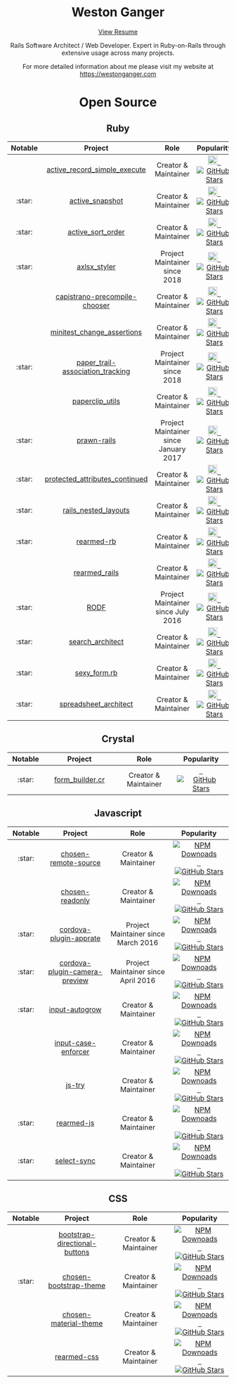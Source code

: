 <h1 align="center">Weston Ganger</h1>

<!--
<p align="center">
<b>I am currently looking for a new software/web development position as a Software Architect or Senior Rails developer. Remote Only.</b>
<br>
<b>I am located in the PST time zone in the Lower Mainland, BC, Canada</b>
<br>
<b>Thanks in advance for any leads!</b>
</p>
-->

<p align="center"><a href="https://westonganger.com/resume.pdf">View Resume</a></p><p align="center">Rails Software Architect / Web Developer. Expert in Ruby-on-Rails through extensive usage across many projects.</p><p align="center">For more detailed information about me please visit my website at <a href="https://westongangr.com">https://westonganger.com</a></p><h1 align="center">Open Source</h1><h2 align="center">Ruby</h2><table><thead><th width="100">Notable</th><th width="325">Project</th><th width="325">Role</th><th width="275">Popularity</th></thead><tbody><tr><td align="center"></td><td align="center"><a href="https://github.com/westonganger/active_record_simple_execute">active_record_simple_execute</a></td><td align="center">Creator &amp; Maintainer</td><td align="center"><a target="_blank" href="https://rubygems.org/gems/active_record_simple_execute"><img alt="RubyGems Downloads" border="0" height="21" src="https://img.shields.io/gem/dt/active_record_simple_execute?color=brightgreen&label=Rubygems%20Downloads" /></a><a href="https://github.com/westonganger/active_record_simple_execute">&nbsp;&nbsp;<img alt="GitHub Stars" src="https://img.shields.io/github/stars/westonganger/active_record_simple_execute.svg?style=social&amp;label=Star" /></a></td></tr><tr><td align="center">:star:</td><td align="center"><a href="https://github.com/westonganger/active_snapshot">active_snapshot</a></td><td align="center">Creator &amp; Maintainer</td><td align="center"><a target="_blank" href="https://rubygems.org/gems/active_snapshot"><img alt="RubyGems Downloads" border="0" height="21" src="https://img.shields.io/gem/dt/active_snapshot?color=brightgreen&label=Rubygems%20Downloads" /></a><a href="https://github.com/westonganger/active_snapshot">&nbsp;&nbsp;<img alt="GitHub Stars" src="https://img.shields.io/github/stars/westonganger/active_snapshot.svg?style=social&amp;label=Star" /></a></td></tr><tr><td align="center">:star:</td><td align="center"><a href="https://github.com/westonganger/active_sort_order">active_sort_order</a></td><td align="center">Creator &amp; Maintainer</td><td align="center"><a target="_blank" href="https://rubygems.org/gems/active_sort_order"><img alt="RubyGems Downloads" border="0" height="21" src="https://img.shields.io/gem/dt/active_sort_order?color=brightgreen&label=Rubygems%20Downloads" /></a><a href="https://github.com/westonganger/active_sort_order">&nbsp;&nbsp;<img alt="GitHub Stars" src="https://img.shields.io/github/stars/westonganger/active_sort_order.svg?style=social&amp;label=Star" /></a></td></tr><tr><td align="center">:star:</td><td align="center"><a href="https://github.com/axlsx-styler-gem/axlsx_styler">axlsx_styler</a></td><td align="center">Project Maintainer since 2018</td><td align="center"><a target="_blank" href="https://rubygems.org/gems/axlsx_styler"><img alt="RubyGems Downloads" border="0" height="21" src="https://img.shields.io/gem/dt/axlsx_styler?color=brightgreen&label=Rubygems%20Downloads" /></a><a href="https://github.com/axlsx-styler-gem/axlsx_styler">&nbsp;&nbsp;<img alt="GitHub Stars" src="https://img.shields.io/github/stars/axlsx-styler-gem/axlsx_styler.svg?style=social&amp;label=Star" /></a></td></tr><tr><td align="center"></td><td align="center"><a href="https://github.com/westonganger/capistrano-precompile-chooser">capistrano-precompile-chooser</a></td><td align="center">Creator &amp; Maintainer</td><td align="center"><a target="_blank" href="https://rubygems.org/gems/capistrano-precompile-chooser"><img alt="RubyGems Downloads" border="0" height="21" src="https://img.shields.io/gem/dt/capistrano-precompile-chooser?color=brightgreen&label=Rubygems%20Downloads" /></a><a href="https://github.com/westonganger/capistrano-precompile-chooser">&nbsp;&nbsp;<img alt="GitHub Stars" src="https://img.shields.io/github/stars/westonganger/capistrano-precompile-chooser.svg?style=social&amp;label=Star" /></a></td></tr><tr><td align="center"></td><td align="center"><a href="https://github.com/westonganger/minitest_change_assertions">minitest_change_assertions</a></td><td align="center">Creator &amp; Maintainer</td><td align="center"><a target="_blank" href="https://rubygems.org/gems/minitest_change_assertions"><img alt="RubyGems Downloads" border="0" height="21" src="https://img.shields.io/gem/dt/minitest_change_assertions?color=brightgreen&label=Rubygems%20Downloads" /></a><a href="https://github.com/westonganger/minitest_change_assertions">&nbsp;&nbsp;<img alt="GitHub Stars" src="https://img.shields.io/github/stars/westonganger/minitest_change_assertions.svg?style=social&amp;label=Star" /></a></td></tr><tr><td align="center">:star:</td><td align="center"><a href="https://github.com/westonganger/paper_trail-association_tracking">paper_trail-association_tracking</a></td><td align="center">Project Maintainer since 2018</td><td align="center"><a target="_blank" href="https://rubygems.org/gems/paper_trail-association_tracking"><img alt="RubyGems Downloads" border="0" height="21" src="https://img.shields.io/gem/dt/paper_trail-association_tracking?color=brightgreen&label=Rubygems%20Downloads" /></a><a href="https://github.com/westonganger/paper_trail-association_tracking">&nbsp;&nbsp;<img alt="GitHub Stars" src="https://img.shields.io/github/stars/westonganger/paper_trail-association_tracking.svg?style=social&amp;label=Star" /></a></td></tr><tr><td align="center"></td><td align="center"><a href="https://github.com/westonganger/paperclip_utils">paperclip_utils</a></td><td align="center">Creator &amp; Maintainer</td><td align="center"><a target="_blank" href="https://rubygems.org/gems/paperclip_utils"><img alt="RubyGems Downloads" border="0" height="21" src="https://img.shields.io/gem/dt/paperclip_utils?color=brightgreen&label=Rubygems%20Downloads" /></a><a href="https://github.com/westonganger/paperclip_utils">&nbsp;&nbsp;<img alt="GitHub Stars" src="https://img.shields.io/github/stars/westonganger/paperclip_utils.svg?style=social&amp;label=Star" /></a></td></tr><tr><td align="center">:star:</td><td align="center"><a href="https://github.com/cortiz/prawn-rails">prawn-rails</a></td><td align="center">Project Maintainer since January 2017</td><td align="center"><a target="_blank" href="https://rubygems.org/gems/prawn-rails"><img alt="RubyGems Downloads" border="0" height="21" src="https://img.shields.io/gem/dt/prawn-rails?color=brightgreen&label=Rubygems%20Downloads" /></a><a href="https://github.com/cortiz/prawn-rails">&nbsp;&nbsp;<img alt="GitHub Stars" src="https://img.shields.io/github/stars/cortiz/prawn-rails.svg?style=social&amp;label=Star" /></a></td></tr><tr><td align="center">:star:</td><td align="center"><a href="https://github.com/westonganger/protected_attributes_continued">protected_attributes_continued</a></td><td align="center">Creator &amp; Maintainer</td><td align="center"><a target="_blank" href="https://rubygems.org/gems/protected_attributes_continued"><img alt="RubyGems Downloads" border="0" height="21" src="https://img.shields.io/gem/dt/protected_attributes_continued?color=brightgreen&label=Rubygems%20Downloads" /></a><a href="https://github.com/westonganger/protected_attributes_continued">&nbsp;&nbsp;<img alt="GitHub Stars" src="https://img.shields.io/github/stars/westonganger/protected_attributes_continued.svg?style=social&amp;label=Star" /></a></td></tr><tr><td align="center">:star:</td><td align="center"><a href="https://github.com/westonganger/rails_nested_layouts">rails_nested_layouts</a></td><td align="center">Creator &amp; Maintainer</td><td align="center"><a target="_blank" href="https://rubygems.org/gems/rails_nested_layouts"><img alt="RubyGems Downloads" border="0" height="21" src="https://img.shields.io/gem/dt/rails_nested_layouts?color=brightgreen&label=Rubygems%20Downloads" /></a><a href="https://github.com/westonganger/rails_nested_layouts">&nbsp;&nbsp;<img alt="GitHub Stars" src="https://img.shields.io/github/stars/westonganger/rails_nested_layouts.svg?style=social&amp;label=Star" /></a></td></tr><tr><td align="center">:star:</td><td align="center"><a href="https://github.com/westonganger/rearmed-rb">rearmed-rb</a></td><td align="center">Creator &amp; Maintainer</td><td align="center"><a target="_blank" href="https://rubygems.org/gems/rearmed"><img alt="RubyGems Downloads" border="0" height="21" src="https://img.shields.io/gem/dt/rearmed?color=brightgreen&label=Rubygems%20Downloads" /></a><a href="https://github.com/westonganger/rearmed-rb">&nbsp;&nbsp;<img alt="GitHub Stars" src="https://img.shields.io/github/stars/westonganger/rearmed-rb.svg?style=social&amp;label=Star" /></a></td></tr><tr><td align="center"></td><td align="center"><a href="https://github.com/westonganger/rearmed_rails">rearmed_rails</a></td><td align="center">Creator &amp; Maintainer</td><td align="center"><a target="_blank" href="https://rubygems.org/gems/rearmed_rails"><img alt="RubyGems Downloads" border="0" height="21" src="https://img.shields.io/gem/dt/rearmed_rails?color=brightgreen&label=Rubygems%20Downloads" /></a><a href="https://github.com/westonganger/rearmed_rails">&nbsp;&nbsp;<img alt="GitHub Stars" src="https://img.shields.io/github/stars/westonganger/rearmed_rails.svg?style=social&amp;label=Star" /></a></td></tr><tr><td align="center">:star:</td><td align="center"><a href="https://github.com/westonganger/rodf">RODF</a></td><td align="center">Project Maintainer since July 2016</td><td align="center"><a target="_blank" href="https://rubygems.org/gems/rodf"><img alt="RubyGems Downloads" border="0" height="21" src="https://img.shields.io/gem/dt/rodf?color=brightgreen&label=Rubygems%20Downloads" /></a><a href="https://github.com/westonganger/rodf">&nbsp;&nbsp;<img alt="GitHub Stars" src="https://img.shields.io/github/stars/westonganger/rodf.svg?style=social&amp;label=Star" /></a></td></tr><tr><td align="center">:star:</td><td align="center"><a href="https://github.com/westonganger/search_architect">search_architect</a></td><td align="center">Creator &amp; Maintainer</td><td align="center"><a target="_blank" href="https://rubygems.org/gems/search_architect"><img alt="RubyGems Downloads" border="0" height="21" src="https://img.shields.io/gem/dt/search_architect?color=brightgreen&label=Rubygems%20Downloads" /></a><a href="https://github.com/westonganger/search_architect">&nbsp;&nbsp;<img alt="GitHub Stars" src="https://img.shields.io/github/stars/westonganger/search_architect.svg?style=social&amp;label=Star" /></a></td></tr><tr><td align="center">:star:</td><td align="center"><a href="https://github.com/westonganger/sexy_form.rb">sexy_form.rb</a></td><td align="center">Creator &amp; Maintainer</td><td align="center"><a target="_blank" href="https://rubygems.org/gems/sexy_form"><img alt="RubyGems Downloads" border="0" height="21" src="https://img.shields.io/gem/dt/sexy_form?color=brightgreen&label=Rubygems%20Downloads" /></a><a href="https://github.com/westonganger/sexy_form.rb">&nbsp;&nbsp;<img alt="GitHub Stars" src="https://img.shields.io/github/stars/westonganger/sexy_form.rb.svg?style=social&amp;label=Star" /></a></td></tr><tr><td align="center">:star:</td><td align="center"><a href="https://github.com/westonganger/spreadsheet_architect">spreadsheet_architect</a></td><td align="center">Creator &amp; Maintainer</td><td align="center"><a target="_blank" href="https://rubygems.org/gems/spreadsheet_architect"><img alt="RubyGems Downloads" border="0" height="21" src="https://img.shields.io/gem/dt/spreadsheet_architect?color=brightgreen&label=Rubygems%20Downloads" /></a><a href="https://github.com/westonganger/spreadsheet_architect">&nbsp;&nbsp;<img alt="GitHub Stars" src="https://img.shields.io/github/stars/westonganger/spreadsheet_architect.svg?style=social&amp;label=Star" /></a></td></tr></tbody></table><h2 align="center">Crystal</h2><table><thead><th width="100">Notable</th><th width="325">Project</th><th width="325">Role</th><th width="275">Popularity</th></thead><tbody><tr><td align="center">:star:</td><td align="center"><a href="https://github.com/westonganger/form_builder.cr">form_builder.cr</a></td><td align="center">Creator &amp; Maintainer</td><td align="center"><a href="https://github.com/westonganger/form_builder.cr">&nbsp;&nbsp;<img alt="GitHub Stars" src="https://img.shields.io/github/stars/westonganger/form_builder.cr.svg?style=social&amp;label=Star" /></a></td></tr></tbody></table><h2 align="center">Javascript</h2><table><thead><th width="100">Notable</th><th width="325">Project</th><th width="325">Role</th><th width="275">Popularity</th></thead><tbody><tr><td align="center">:star:</td><td align="center"><a href="https://github.com/westonganger/chosen-remote-source">chosen-remote-source</a></td><td align="center">Creator &amp; Maintainer</td><td align="center"><a href="https://www.npmjs.org/package/chosen-remote-source"><img alt="NPM Downoads" src="https://img.shields.io/npm/dt/chosen-remote-source.svg?label=NPM+Downloads" /></a><a href="https://github.com/westonganger/chosen-remote-source">&nbsp;&nbsp;<img alt="GitHub Stars" src="https://img.shields.io/github/stars/westonganger/chosen-remote-source.svg?style=social&amp;label=Star" /></a></td></tr><tr><td align="center"></td><td align="center"><a href="https://github.com/westonganger/chosen-readonly">chosen-readonly</a></td><td align="center">Creator &amp; Maintainer</td><td align="center"><a href="https://www.npmjs.org/package/chosen-readonly"><img alt="NPM Downoads" src="https://img.shields.io/npm/dt/chosen-readonly.svg?label=NPM+Downloads" /></a><a href="https://github.com/westonganger/chosen-readonly">&nbsp;&nbsp;<img alt="GitHub Stars" src="https://img.shields.io/github/stars/westonganger/chosen-readonly.svg?style=social&amp;label=Star" /></a></td></tr><tr><td align="center">:star:</td><td align="center"><a href="http://github.com/pushandplay/cordova-plugin-apprate">cordova-plugin-apprate</a></td><td align="center">Project Maintainer since March 2016</td><td align="center"><a href="https://www.npmjs.org/package/cordova-plugin-apprate"><img alt="NPM Downoads" src="https://img.shields.io/npm/dt/cordova-plugin-apprate.svg?label=NPM+Downloads" /></a><a href="https://github.com/pushandplay/cordova-plugin-apprate">&nbsp;&nbsp;<img alt="GitHub Stars" src="https://img.shields.io/github/stars/pushandplay/cordova-plugin-apprate.svg?style=social&amp;label=Star" /></a></td></tr><tr><td align="center">:star:</td><td align="center"><a href="https://github.com/cordova-plugin-camera-preview/cordova-plugin-camera-preview">cordova-plugin-camera-preview</a></td><td align="center">Project Maintainer since April 2016</td><td align="center"><a href="https://www.npmjs.org/package/cordova-plugin-camera-preview"><img alt="NPM Downoads" src="https://img.shields.io/npm/dt/cordova-plugin-camera-preview.svg?label=NPM+Downloads" /></a><a href="https://github.com/cordova-plugin-camera-preview/cordova-plugin-camera-preview">&nbsp;&nbsp;<img alt="GitHub Stars" src="https://img.shields.io/github/stars/cordova-plugin-camera-preview/cordova-plugin-camera-preview.svg?style=social&amp;label=Star" /></a></td></tr><tr><td align="center">:star:</td><td align="center"><a href="https://github.com/westonganger/input-autogrow">input-autogrow</a></td><td align="center">Creator &amp; Maintainer</td><td align="center"><a href="https://www.npmjs.org/package/input-autogrow"><img alt="NPM Downoads" src="https://img.shields.io/npm/dt/input-autogrow.svg?label=NPM+Downloads" /></a><a href="https://github.com/westonganger/input-autogrow">&nbsp;&nbsp;<img alt="GitHub Stars" src="https://img.shields.io/github/stars/westonganger/input-autogrow.svg?style=social&amp;label=Star" /></a></td></tr><tr><td align="center"></td><td align="center"><a href="https://github.com/westonganger/input-case-enforcer">input-case-enforcer</a></td><td align="center">Creator &amp; Maintainer</td><td align="center"><a href="https://www.npmjs.org/package/input-case-enforcer"><img alt="NPM Downoads" src="https://img.shields.io/npm/dt/input-case-enforcer.svg?label=NPM+Downloads" /></a><a href="https://github.com/westonganger/input-case-enforcer">&nbsp;&nbsp;<img alt="GitHub Stars" src="https://img.shields.io/github/stars/westonganger/input-case-enforcer.svg?style=social&amp;label=Star" /></a></td></tr><tr><td align="center"></td><td align="center"><a href="https://github.com/westonganger/js-try">js-try</a></td><td align="center">Creator &amp; Maintainer</td><td align="center"><a href="https://www.npmjs.org/package/js-try"><img alt="NPM Downoads" src="https://img.shields.io/npm/dt/js-try.svg?label=NPM+Downloads" /></a><a href="https://github.com/westonganger/js-try">&nbsp;&nbsp;<img alt="GitHub Stars" src="https://img.shields.io/github/stars/westonganger/js-try.svg?style=social&amp;label=Star" /></a></td></tr><tr><td align="center">:star:</td><td align="center"><a href="https://github.com/westonganger/rearmed-js">rearmed-js</a></td><td align="center">Creator &amp; Maintainer</td><td align="center"><a href="https://www.npmjs.org/package/rearmed-js"><img alt="NPM Downoads" src="https://img.shields.io/npm/dt/rearmed-js.svg?label=NPM+Downloads" /></a><a href="https://github.com/westonganger/rearmed-js">&nbsp;&nbsp;<img alt="GitHub Stars" src="https://img.shields.io/github/stars/westonganger/rearmed-js.svg?style=social&amp;label=Star" /></a></td></tr><tr><td align="center">:star:</td><td align="center"><a href="https://github.com/westonganger/select-sync">select-sync</a></td><td align="center">Creator &amp; Maintainer</td><td align="center"><a href="https://www.npmjs.org/package/select-sync"><img alt="NPM Downoads" src="https://img.shields.io/npm/dt/select-sync.svg?label=NPM+Downloads" /></a><a href="https://github.com/westonganger/select-sync">&nbsp;&nbsp;<img alt="GitHub Stars" src="https://img.shields.io/github/stars/westonganger/select-sync.svg?style=social&amp;label=Star" /></a></td></tr></tbody></table><h2 align="center">CSS</h2><table><thead><th width="100">Notable</th><th width="325">Project</th><th width="325">Role</th><th width="275">Popularity</th></thead><tbody><tr><td align="center"></td><td align="center"><a href="https://github.com/westonganger/bootstrap-directional-buttons">bootstrap-directional-buttons</a></td><td align="center">Creator &amp; Maintainer</td><td align="center"><a href="https://www.npmjs.org/package/bootstrap-directional-buttons"><img alt="NPM Downoads" src="https://img.shields.io/npm/dt/bootstrap-directional-buttons.svg?label=NPM+Downloads" /></a><a href="https://github.com/westonganger/bootstrap-directional-buttons">&nbsp;&nbsp;<img alt="GitHub Stars" src="https://img.shields.io/github/stars/westonganger/bootstrap-directional-buttons.svg?style=social&amp;label=Star" /></a></td></tr><tr><td align="center">:star:</td><td align="center"><a href="https://github.com/westonganger/chosen-bootstrap-theme">chosen-bootstrap-theme</a></td><td align="center">Creator &amp; Maintainer</td><td align="center"><a href="https://www.npmjs.org/package/chosen-bootstrap-theme"><img alt="NPM Downoads" src="https://img.shields.io/npm/dt/chosen-bootstrap-theme.svg?label=NPM+Downloads" /></a><a href="https://github.com/westonganger/chosen-bootstrap-theme">&nbsp;&nbsp;<img alt="GitHub Stars" src="https://img.shields.io/github/stars/westonganger/chosen-bootstrap-theme.svg?style=social&amp;label=Star" /></a></td></tr><tr><td align="center"></td><td align="center"><a href="https://github.com/westonganger/chosen-material-theme">chosen-material-theme</a></td><td align="center">Creator &amp; Maintainer</td><td align="center"><a href="https://www.npmjs.org/package/chosen-material-theme"><img alt="NPM Downoads" src="https://img.shields.io/npm/dt/chosen-material-theme.svg?label=NPM+Downloads" /></a><a href="https://github.com/westonganger/chosen-material-theme">&nbsp;&nbsp;<img alt="GitHub Stars" src="https://img.shields.io/github/stars/westonganger/chosen-material-theme.svg?style=social&amp;label=Star" /></a></td></tr><tr><td align="center"></td><td align="center"><a href="https://github.com/westonganger/rearmed-css">rearmed-css</a></td><td align="center">Creator &amp; Maintainer</td><td align="center"><a href="https://www.npmjs.org/package/rearmed-css"><img alt="NPM Downoads" src="https://img.shields.io/npm/dt/rearmed-css.svg?label=NPM+Downloads" /></a><a href="https://github.com/westonganger/rearmed-css">&nbsp;&nbsp;<img alt="GitHub Stars" src="https://img.shields.io/github/stars/westonganger/rearmed-css.svg?style=social&amp;label=Star" /></a></td></tr></tbody></table>
